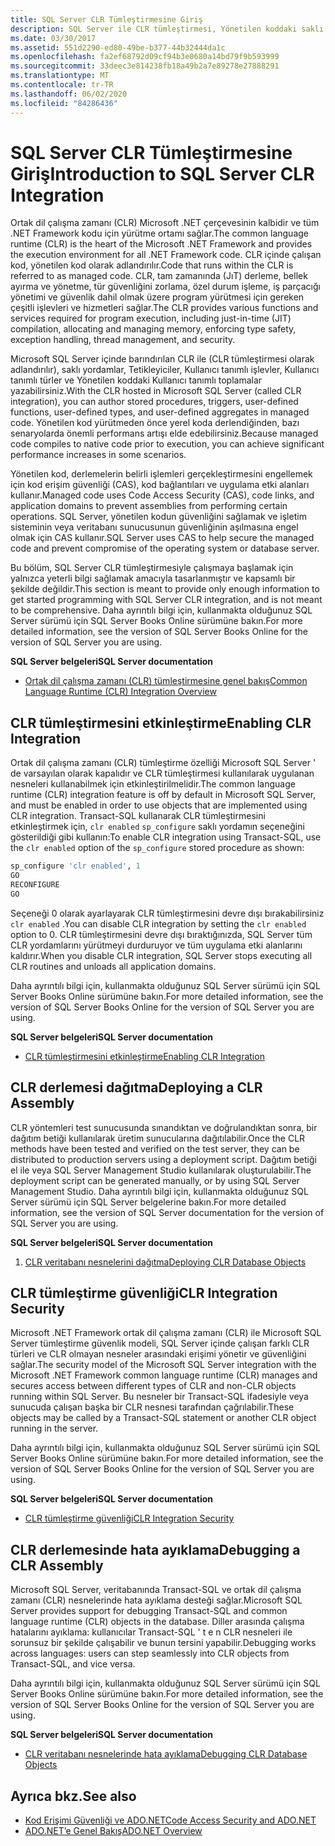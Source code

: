 ```yaml
---
title: SQL Server CLR Tümleştirmesine Giriş
description: SQL Server ile CLR tümleştirmesi, Yönetilen koddaki saklı yordamları, Tetikleyicileri, Kullanıcı tanımlı işlevleri, Kullanıcı tanımlı türleri ve Kullanıcı tanımlı toplamaları destekler.
ms.date: 03/30/2017
ms.assetid: 551d2290-ed80-49be-b377-44b32444da1c
ms.openlocfilehash: fa2ef68792d09cf94b3e0680a14bd79f9b593999
ms.sourcegitcommit: 33deec3e814238fb18a49b2a7e89278e27888291
ms.translationtype: MT
ms.contentlocale: tr-TR
ms.lasthandoff: 06/02/2020
ms.locfileid: "84286436"
---
```

# <a name="introduction-to-sql-server-clr-integration"></a><span data-ttu-id="2a88d-103">SQL Server CLR Tümleştirmesine Giriş</span><span class="sxs-lookup"><span data-stu-id="2a88d-103">Introduction to SQL Server CLR Integration</span></span>
<span data-ttu-id="2a88d-104">Ortak dil çalışma zamanı (CLR) Microsoft .NET çerçevesinin kalbidir ve tüm .NET Framework kodu için yürütme ortamı sağlar.</span><span class="sxs-lookup"><span data-stu-id="2a88d-104">The common language runtime (CLR) is the heart of the Microsoft .NET Framework and provides the execution environment for all .NET Framework code.</span></span> <span data-ttu-id="2a88d-105">CLR içinde çalışan kod, yönetilen kod olarak adlandırılır.</span><span class="sxs-lookup"><span data-stu-id="2a88d-105">Code that runs within the CLR is referred to as managed code.</span></span> <span data-ttu-id="2a88d-106">CLR, tam zamanında (JıT) derleme, bellek ayırma ve yönetme, tür güvenliğini zorlama, özel durum işleme, iş parçacığı yönetimi ve güvenlik dahil olmak üzere program yürütmesi için gereken çeşitli işlevleri ve hizmetleri sağlar.</span><span class="sxs-lookup"><span data-stu-id="2a88d-106">The CLR provides various functions and services required for program execution, including just-in-time (JIT) compilation, allocating and managing memory, enforcing type safety, exception handling, thread management, and security.</span></span>  
  
 <span data-ttu-id="2a88d-107">Microsoft SQL Server içinde barındırılan CLR ile (CLR tümleştirmesi olarak adlandırılır), saklı yordamlar, Tetikleyiciler, Kullanıcı tanımlı işlevler, Kullanıcı tanımlı türler ve Yönetilen koddaki Kullanıcı tanımlı toplamalar yazabilirsiniz.</span><span class="sxs-lookup"><span data-stu-id="2a88d-107">With the CLR hosted in Microsoft SQL Server (called CLR integration), you can author stored procedures, triggers, user-defined functions, user-defined types, and user-defined aggregates in managed code.</span></span> <span data-ttu-id="2a88d-108">Yönetilen kod yürütmeden önce yerel koda derlendiğinden, bazı senaryolarda önemli performans artışı elde edebilirsiniz.</span><span class="sxs-lookup"><span data-stu-id="2a88d-108">Because managed code compiles to native code prior to execution, you can achieve significant performance increases in some scenarios.</span></span>  
  
 <span data-ttu-id="2a88d-109">Yönetilen kod, derlemelerin belirli işlemleri gerçekleştirmesini engellemek için kod erişim güvenliği (CAS), kod bağlantıları ve uygulama etki alanları kullanır.</span><span class="sxs-lookup"><span data-stu-id="2a88d-109">Managed code uses Code Access Security (CAS), code links, and application domains to prevent assemblies from performing certain operations.</span></span> <span data-ttu-id="2a88d-110">SQL Server, yönetilen kodun güvenliğini sağlamak ve işletim sisteminin veya veritabanı sunucusunun güvenliğinin aşılmasına engel olmak için CAS kullanır.</span><span class="sxs-lookup"><span data-stu-id="2a88d-110">SQL Server uses CAS to help secure the managed code and prevent compromise of the operating system or database server.</span></span>  
  
 <span data-ttu-id="2a88d-111">Bu bölüm, SQL Server CLR tümleştirmesiyle çalışmaya başlamak için yalnızca yeterli bilgi sağlamak amacıyla tasarlanmıştır ve kapsamlı bir şekilde değildir.</span><span class="sxs-lookup"><span data-stu-id="2a88d-111">This section is meant to provide only enough information to get started programming with SQL Server CLR integration, and is not meant to be comprehensive.</span></span> <span data-ttu-id="2a88d-112">Daha ayrıntılı bilgi için, kullanmakta olduğunuz SQL Server sürümü için SQL Server Books Online sürümüne bakın.</span><span class="sxs-lookup"><span data-stu-id="2a88d-112">For more detailed information, see the version of SQL Server Books Online for the version of SQL Server you are using.</span></span>  
  
 <span data-ttu-id="2a88d-113">**SQL Server belgeleri**</span><span class="sxs-lookup"><span data-stu-id="2a88d-113">**SQL Server documentation**</span></span>  
  
- [<span data-ttu-id="2a88d-114">Ortak dil çalışma zamanı (CLR) tümleştirmesine genel bakış</span><span class="sxs-lookup"><span data-stu-id="2a88d-114">Common Language Runtime (CLR) Integration Overview</span></span>](/sql/relational-databases/clr-integration/common-language-runtime-integration-overview)  
  
## <a name="enabling-clr-integration"></a><span data-ttu-id="2a88d-115">CLR tümleştirmesini etkinleştirme</span><span class="sxs-lookup"><span data-stu-id="2a88d-115">Enabling CLR Integration</span></span>  
 <span data-ttu-id="2a88d-116">Ortak dil çalışma zamanı (CLR) tümleştirme özelliği Microsoft SQL Server ' de varsayılan olarak kapalıdır ve CLR tümleştirmesi kullanılarak uygulanan nesneleri kullanabilmek için etkinleştirilmelidir.</span><span class="sxs-lookup"><span data-stu-id="2a88d-116">The common language runtime (CLR) integration feature is off by default in Microsoft SQL Server, and must be enabled in order to use objects that are implemented using CLR integration.</span></span> <span data-ttu-id="2a88d-117">Transact-SQL kullanarak CLR tümleştirmesini etkinleştirmek için, `clr enabled` `sp_configure` saklı yordamın seçeneğini gösterildiği gibi kullanın:</span><span class="sxs-lookup"><span data-stu-id="2a88d-117">To enable CLR integration using Transact-SQL, use the `clr enabled` option of the `sp_configure` stored procedure as shown:</span></span>  
  
```sql  
sp_configure 'clr enabled', 1  
GO  
RECONFIGURE  
GO  
```  
  
 <span data-ttu-id="2a88d-118">Seçeneği 0 olarak ayarlayarak CLR tümleştirmesini devre dışı bırakabilirsiniz `clr enabled` .</span><span class="sxs-lookup"><span data-stu-id="2a88d-118">You can disable CLR integration by setting the `clr enabled` option to 0.</span></span> <span data-ttu-id="2a88d-119">CLR tümleştirmesini devre dışı bıraktığınızda, SQL Server tüm CLR yordamlarını yürütmeyi durduruyor ve tüm uygulama etki alanlarını kaldırır.</span><span class="sxs-lookup"><span data-stu-id="2a88d-119">When you disable CLR integration, SQL Server stops executing all CLR routines and unloads all application domains.</span></span>  
  
 <span data-ttu-id="2a88d-120">Daha ayrıntılı bilgi için, kullanmakta olduğunuz SQL Server sürümü için SQL Server Books Online sürümüne bakın.</span><span class="sxs-lookup"><span data-stu-id="2a88d-120">For more detailed information, see the version of SQL Server Books Online for the version of SQL Server you are using.</span></span>  
  
 <span data-ttu-id="2a88d-121">**SQL Server belgeleri**</span><span class="sxs-lookup"><span data-stu-id="2a88d-121">**SQL Server documentation**</span></span>  
  
- [<span data-ttu-id="2a88d-122">CLR tümleştirmesini etkinleştirme</span><span class="sxs-lookup"><span data-stu-id="2a88d-122">Enabling CLR Integration</span></span>](/sql/relational-databases/clr-integration/clr-integration-enabling)  
  
## <a name="deploying-a-clr-assembly"></a><span data-ttu-id="2a88d-123">CLR derlemesi dağıtma</span><span class="sxs-lookup"><span data-stu-id="2a88d-123">Deploying a CLR Assembly</span></span>  
 <span data-ttu-id="2a88d-124">CLR yöntemleri test sunucusunda sınandıktan ve doğrulandıktan sonra, bir dağıtım betiği kullanılarak üretim sunucularına dağıtılabilir.</span><span class="sxs-lookup"><span data-stu-id="2a88d-124">Once the CLR methods have been tested and verified on the test server, they can be distributed to production servers using a deployment script.</span></span> <span data-ttu-id="2a88d-125">Dağıtım betiği el ile veya SQL Server Management Studio kullanılarak oluşturulabilir.</span><span class="sxs-lookup"><span data-stu-id="2a88d-125">The deployment script can be generated manually, or by using SQL Server Management Studio.</span></span> <span data-ttu-id="2a88d-126">Daha ayrıntılı bilgi için, kullanmakta olduğunuz SQL Server sürümü için SQL Server belgelerine bakın.</span><span class="sxs-lookup"><span data-stu-id="2a88d-126">For more detailed information, see the version of SQL Server documentation for the version of SQL Server you are using.</span></span>  
  
 <span data-ttu-id="2a88d-127">**SQL Server belgeleri**</span><span class="sxs-lookup"><span data-stu-id="2a88d-127">**SQL Server documentation**</span></span>  
  
1. [<span data-ttu-id="2a88d-128">CLR veritabanı nesnelerini dağıtma</span><span class="sxs-lookup"><span data-stu-id="2a88d-128">Deploying CLR Database Objects</span></span>](/sql/relational-databases/clr-integration/deploying-clr-database-objects)  
  
## <a name="clr-integration-security"></a><span data-ttu-id="2a88d-129">CLR tümleştirme güvenliği</span><span class="sxs-lookup"><span data-stu-id="2a88d-129">CLR Integration Security</span></span>  
 <span data-ttu-id="2a88d-130">Microsoft .NET Framework ortak dil çalışma zamanı (CLR) ile Microsoft SQL Server tümleştirme güvenlik modeli, SQL Server içinde çalışan farklı CLR türleri ve CLR olmayan nesneler arasındaki erişimi yönetir ve güvenliğini sağlar.</span><span class="sxs-lookup"><span data-stu-id="2a88d-130">The security model of the Microsoft SQL Server integration with the Microsoft .NET Framework common language runtime (CLR) manages and secures access between different types of CLR and non-CLR objects running within SQL Server.</span></span> <span data-ttu-id="2a88d-131">Bu nesneler bir Transact-SQL ifadesiyle veya sunucuda çalışan başka bir CLR nesnesi tarafından çağrılabilir.</span><span class="sxs-lookup"><span data-stu-id="2a88d-131">These objects may be called by a Transact-SQL statement or another CLR object running in the server.</span></span>  
  
 <span data-ttu-id="2a88d-132">Daha ayrıntılı bilgi için, kullanmakta olduğunuz SQL Server sürümü için SQL Server Books Online sürümüne bakın.</span><span class="sxs-lookup"><span data-stu-id="2a88d-132">For more detailed information, see the version of SQL Server Books Online for the version of SQL Server you are using.</span></span>  
  
 <span data-ttu-id="2a88d-133">**SQL Server belgeleri**</span><span class="sxs-lookup"><span data-stu-id="2a88d-133">**SQL Server documentation**</span></span>  
  
- [<span data-ttu-id="2a88d-134">CLR tümleştirme güvenliği</span><span class="sxs-lookup"><span data-stu-id="2a88d-134">CLR Integration Security</span></span>](/sql/relational-databases/clr-integration/security/clr-integration-security)  
  
## <a name="debugging-a-clr-assembly"></a><span data-ttu-id="2a88d-135">CLR derlemesinde hata ayıklama</span><span class="sxs-lookup"><span data-stu-id="2a88d-135">Debugging a CLR Assembly</span></span>  
 <span data-ttu-id="2a88d-136">Microsoft SQL Server, veritabanında Transact-SQL ve ortak dil çalışma zamanı (CLR) nesnelerinde hata ayıklama desteği sağlar.</span><span class="sxs-lookup"><span data-stu-id="2a88d-136">Microsoft SQL Server provides support for debugging Transact-SQL and common language runtime (CLR) objects in the database.</span></span> <span data-ttu-id="2a88d-137">Diller arasında çalışma hatalarını ayıklama: kullanıcılar Transact-SQL ' t e n CLR nesneleri ile sorunsuz bir şekilde çalışabilir ve bunun tersini yapabilir.</span><span class="sxs-lookup"><span data-stu-id="2a88d-137">Debugging works across languages: users can step seamlessly into CLR objects from Transact-SQL, and vice versa.</span></span>  
  
 <span data-ttu-id="2a88d-138">Daha ayrıntılı bilgi için, kullanmakta olduğunuz SQL Server sürümü için SQL Server Books Online sürümüne bakın.</span><span class="sxs-lookup"><span data-stu-id="2a88d-138">For more detailed information, see the version of SQL Server Books Online for the version of SQL Server you are using.</span></span>  
  
 <span data-ttu-id="2a88d-139">**SQL Server belgeleri**</span><span class="sxs-lookup"><span data-stu-id="2a88d-139">**SQL Server documentation**</span></span>  
  
- [<span data-ttu-id="2a88d-140">CLR veritabanı nesnelerinde hata ayıklama</span><span class="sxs-lookup"><span data-stu-id="2a88d-140">Debugging CLR Database Objects</span></span>](/sql/relational-databases/clr-integration/debugging-clr-database-objects)  
  
## <a name="see-also"></a><span data-ttu-id="2a88d-141">Ayrıca bkz.</span><span class="sxs-lookup"><span data-stu-id="2a88d-141">See also</span></span>

- [<span data-ttu-id="2a88d-142">Kod Erişimi Güvenliği ve ADO.NET</span><span class="sxs-lookup"><span data-stu-id="2a88d-142">Code Access Security and ADO.NET</span></span>](../code-access-security.md)
- [<span data-ttu-id="2a88d-143">ADO.NET’e Genel Bakış</span><span class="sxs-lookup"><span data-stu-id="2a88d-143">ADO.NET Overview</span></span>](../ado-net-overview.md)
